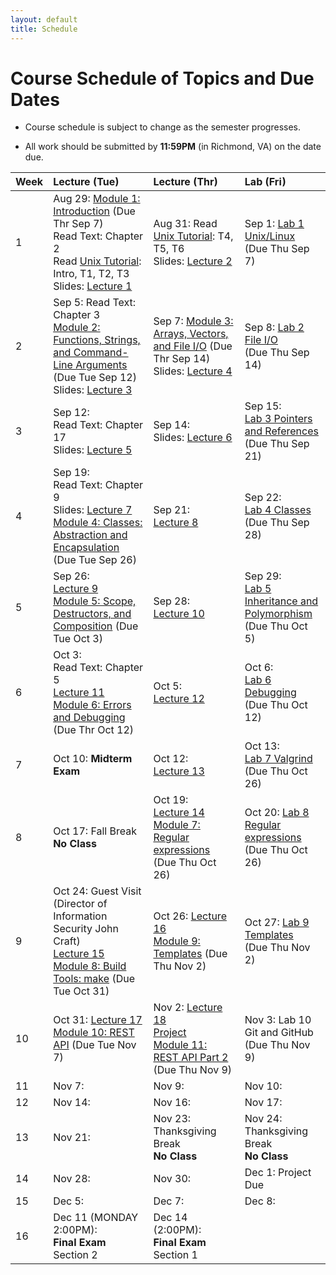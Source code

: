 ```yaml
---
layout: default
title: Schedule
---
```


# Course Schedule of Topics and Due Dates

* Course schedule is subject to change as the semester progresses. 

* All work should be submitted by **11:59PM** (in Richmond, VA) on the date due.

| Week | Lecture (Tue)                              | Lecture (Thr)                                 | Lab (Fri)                                        |
| :--- | :---                                       | :---                                          | :---                                                  |
| 1    | Aug 29:  [Module 1: Introduction](https://classroom.github.com/a/4yzVPmFm) (Due Thr Sep 7)<br />Read Text: Chapter 2<br />Read [Unix Tutorial](http://www.ee.surrey.ac.uk/Teaching/Unix/): Intro, T1, T2, T3<br />Slides: [Lecture 1](lectures/Lecture1.pdf)              | Aug 31: Read [Unix Tutorial](http://www.ee.surrey.ac.uk/Teaching/Unix/): T4, T5, T6<br />Slides: [Lecture 2](lectures/Lecture2.pdf)                                       | Sep 1:  [Lab 1 Unix/Linux](https://classroom.github.com/a/REt1fldU)<br /> (Due Thu Sep 7)                  |
| 2    | Sep 5:   Read Text: Chapter 3<br />[Module 2: Functions, Strings, and Command-Line Arguments](modules/module2.md) (Due Tue Sep 12)<br />Slides: [Lecture 3](lectures/Lecture3.pdf)             | Sep 7: [Module 3: Arrays, Vectors, and File I/O](modules/module3.md) (Due Thr Sep 14)<br />Slides: [Lecture 4](lectures/Lecture4.pdf)                                       | Sep 8:  [Lab 2 File I/O](https://cmsc240-f23.github.io/lab/2)<br /> (Due Thu Sep 14)                 |
| 3    | Sep 12:<br />Read Text: Chapter 17<br />Slides: [Lecture 5](lectures/Lecture5.pdf)            | Sep 14:<br />Slides: [Lecture 6](lectures/Lecture6.pdf)                                    | Sep 15:<br />[Lab 3 Pointers and References](https://cmsc240-f23.github.io/lab/3)<br /> (Due Thu Sep 21)                 |
| 4    | Sep 19:<br />Read Text: Chapter 9<br />Slides: [Lecture 7](lectures/Lecture7.pdf)<br />[Module 4: Classes: Abstraction and Encapsulation](modules/module4.md) (Due Tue Sep 26)                                  | Sep 21: <br />[Lecture 8](lectures/Lecture8.pdf)                                      | Sep 22:<br /> [Lab 4 Classes](https://cmsc240-f23.github.io/lab/4)<br /> (Due Thu Sep 28)                 |
| 5    | Sep 26:  <br />[Lecture 9](https://cmsc240-f23.github.io/lecture/9)<br />[Module 5: Scope, Destructors, and Composition](https://classroom.github.com/a/cmJ3Q07L) (Due Tue Oct 3)                                  | Sep 28: <br />  [Lecture 10](lectures/Lecture10.pdf)                                     | Sep 29:<br/> [Lab 5 Inheritance and Polymorphism](https://cmsc240-f23.github.io/lab/5)<br /> (Due Thu Oct 5)                  |
| 6    | Oct 3: <br /> Read Text: Chapter 5<br />[Lecture 11](https://cmsc240-f23.github.io/lecture/11)  <br /> [Module 6: Errors and Debugging](https://classroom.github.com/a/fp4EMiSs) (Due Thr Oct 12)                               | Oct 5: <br />[Lecture 12](https://cmsc240-f23.github.io/lecture/12)                                       | Oct 6:  <br/> [Lab 6 Debugging](https://cmsc240-f23.github.io/lab/6)<br /> (Due Thu Oct 12)                 |
| 7    | Oct 10: **Midterm Exam**                   | Oct 12:<br />[Lecture 13](https://cmsc240-f23.github.io/lecture/13)                                          | Oct 13: <br/> [Lab 7 Valgrind](https://cmsc240-f23.github.io/lab/7)<br /> (Due Thu Oct 26)                                              |
| 8    | Oct 17: Fall Break **No Class**            | Oct 19: <br />[Lecture 14](https://cmsc240-f23.github.io/lecture/14) <br /> [Module 7: Regular expressions](https://classroom.github.com/a/DGFNLcm-) (Due Thu Oct 26)                                      | Oct 20: [Lab 8 Regular expressions](https://cmsc240-f23.github.io/lab/8)<br /> (Due Thu Oct 26)                                              |
| 9    | Oct 24: Guest Visit (Director of Information Security John Craft) <br />[Lecture 15](lectures/Lecture15.pdf) <br /> [Module 8: Build Tools: make](modules/module8.md) (Due Tue Oct 31)                                   | Oct 26:  [Lecture 16](lectures/Lecture16.pdf) <br /> [Module 9: Templates](modules/module9.md) (Due Thu Nov 2)                                       | Oct 27: [Lab 9 Templates](https://cmsc240-f23.github.io/lab/9)<br /> (Due Thu Nov 2)                                             |
| 10   | Oct 31:  [Lecture 17](lectures/Lecture17.pdf) <br /> [Module 10: REST API](modules/module10.md) (Due Tue Nov 7)                                  | Nov 2: [Lecture 18](lecture/18) <br /> [Project](https://cmsc240-f23.github.io/project.html) <br /> [Module 11: REST API Part 2](modules/module11.md) (Due Thu Nov 9)                                        | Nov 3:  Lab 10 Git and GitHub<br /> (Due Thu Nov 9)                                              |
| 11   | Nov 7:                                     | Nov 9:                                        | Nov 10:                                               |
| 12   | Nov 14:                                    | Nov 16:                                       | Nov 17:                                               |
| 13   | Nov 21:                                    | Nov 23: Thanksgiving Break<br /> **No Class** | Nov 24: Thanksgiving Break<br /> **No Class**         |
| 14   | Nov 28:                                    | Nov 30:                                       | Dec 1:  Project Due                                            |
| 15   | Dec 5:                                     | Dec 7:                                        | Dec 8:                                                |
| 16   | Dec 11 (MONDAY 2:00PM):<br />**Final Exam**<br />Section 2  | Dec 14 (2:00PM):<br />**Final Exam**<br />Section 1    |                             |










